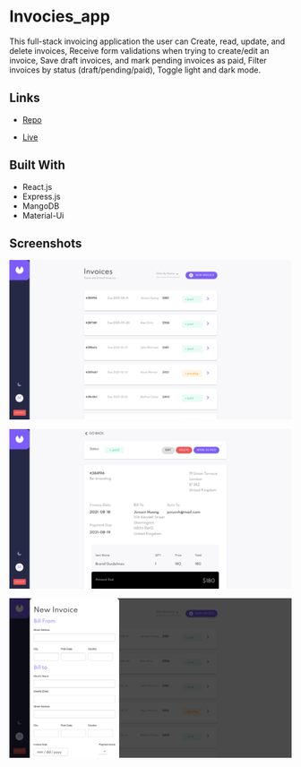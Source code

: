 <h1>Invocies_app</h1>

<p>This full-stack invoicing application the user can Create, read, update, and delete invoices,
Receive form validations when trying to create/edit an invoice, Save draft invoices, and mark pending invoices as paid, Filter invoices by status (draft/pending/paid), Toggle light and dark mode.
</p>

## Links

- [Repo](https://github.com/mohamednasr20/invoce_app_mern "invoce_app_mern Repo")

- [Live](https://invoiceweb.netlify.app "Live View")


## Built With

- React.js
- Express.js
- MangoDB
- Material-Ui


## Screenshots

![](./screenshot1.png)

![](/screenshot2.png)

![](/screenshot3.png)




